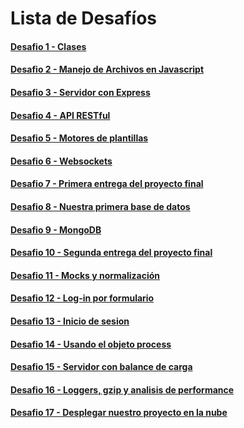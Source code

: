 # Lista de Desafíos

#### [ Desafio 1 - Clases](https://github.com/gasparjrebord/backend-class/tree/master/desafio-1#readme)

#### [ Desafio 2 - Manejo de Archivos en Javascript](https://github.com/gasparjrebord/backend-class/tree/master/desafio-2#readme)

#### [ Desafio 3 - Servidor con Express](https://github.com/gasparjrebord/backend-class/tree/master/desafio-3#readme)

#### [ Desafio 4 - API RESTful](https://github.com/gasparjrebord/backend-class/tree/master/desafio-4#readme)

#### [ Desafio 5 - Motores de plantillas](https://github.com/gasparjrebord/backend-class/tree/master/desafio-5#readme)

#### [ Desafio 6 - Websockets](https://github.com/gasparjrebord/backend-class/tree/master/desafio-6#readme)

#### [ Desafio 7 - Primera entrega del proyecto final](https://github.com/gasparjrebord/backend-class/tree/master/desafio-7#readme)

#### [ Desafio 8 - Nuestra primera base de datos](https://github.com/gasparjrebord/backend-class/tree/master/desafio-8#readme)

#### [ Desafio 9 - MongoDB](https://github.com/gasparjrebord/backend-class/tree/master/desafio-9#readme)

#### [ Desafio 10 - Segunda entrega del proyecto final](https://github.com/gasparjrebord/backend-class/tree/master/desafio-10#readme)

#### [ Desafio 11 - Mocks y normalización](https://github.com/gasparjrebord/backend-class/tree/master/desafio-11#readme)

#### [ Desafio 12 - Log-in por formulario](https://github.com/gasparjrebord/backend-class/tree/master/desafio-12#readme)

#### [ Desafio 13 - Inicio de sesion](https://github.com/gasparjrebord/backend-class/tree/master/desafio-13#readme)

#### [ Desafio 14 - Usando el objeto process](https://github.com/gasparjrebord/backend-class/tree/master/desafio-14#readme)

#### [ Desafio 15 - Servidor con balance de carga](https://github.com/gasparjrebord/backend-class/tree/master/desafio-15#readme)

#### [ Desafio 16 - Loggers, gzip y analisis de performance](https://github.com/gasparjrebord/backend-class/tree/master/desafio-16#readme)

#### [ Desafio 17 - Desplegar nuestro proyecto en la nube](https://github.com/gasparjrebord/backend-class/tree/master/desafio-17#readme)
